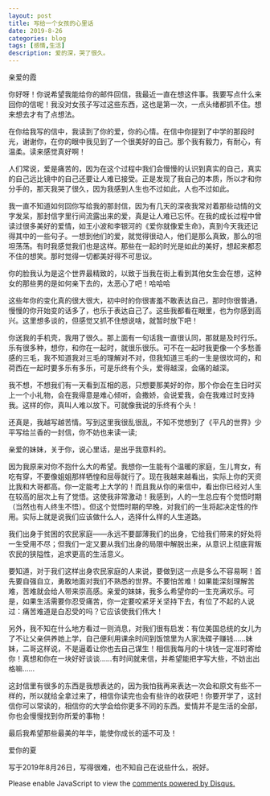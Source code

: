 ```yaml
---
layout: post
title: 写给一个女孩的心里话
date: 2019-8-26
categories: blog
tags: [感情,生活]
description: 爱的深，哭了很久。
---
```



亲爱的霞

你好呀！你说希望我能给你的邮件回信，我最近一直在想这件事。我要写点什么来回你的信呢！我没对女孩子写过这些东西，这也是第一次，一点头绪都抓不住。想来想去才有了点想法。

在你给我写的信中，我读到了你的爱，你的心情。在信中你提到了中学的那段时光，谢谢你，在你的眼中我见到了一个很美好的自己。那个我有毅力，有耐心，有温柔。读来感觉真好啊！

人们常说，爱是痛苦的，因为在这个过程中我们会慢慢的认识到真实的自己，真实的自己远比镜中的自己还要让人难已接受。正是发现了我自己的本质，所以才和你分手的，那天我哭了很久，因为我感到人生也不过如此，人也不过如此。

我一直不知道如何回你写给我的那封信，因为有几天的深夜我常对着那些动情的文字发呆，那封信字里行间流露出来的爱，真是让人难已忘怀。在我的成长过程中曾读过很多美好的爱情，如王小波和李银河的《爱你就像爱生命》，真到今天我还记得其中的一些句子。一想到他们的爱，就觉得很动人，他们是那么真致，那么的坦坦荡荡。有时我感觉我们也是这样。那些在一起的时光是如此的美好，想起来都忍不住的想笑。那时觉得一切都美好得不可思议。

你的脸我认为是这个世界最精致的，以致于当我在街上看到其他女生会在想，这种女的那些男的是如何亲下去的，太恶心了吧！哈哈哈

这些年你的变化真的很大很大，初中时的你很害羞不敢表达自己，那时你很普通，慢慢的你开始变的话多了，也乐于表达自己了。这些我都看在眼里，也为你感到高兴。这里想多谈的，但感觉又抓不住想说啥，就暂时放下吧！

你送我的手机壳，我用了很久。那上面有一句话我一直很认同，那就是及时行乐。乐有很多种，想你，和你在一起时，就很乐很乐。可不在一起时我更像一个多愁善感的三毛，我不知道我对三毛的理解对不对，但我知道三毛的一生是很坎坷的，和荷西在一起时要多乐有多乐，可是乐终有个头，爱得越深，会痛的越深。

我不想，不想我们有一天看到互相的恶，只想要那美好的你，那个你会在生日时买上一个小礼物，会在我得意是难心倾听，会撒娇，会说爱我，会在我难过时支持我。这样的你，真叫人难以放下。可就像我说的乐终有个头！

还真是，我越写越苦情。写到这里我很乱很乱，不知不觉想到了《平凡的世界》少平写给兰香的一封信，你不妨也来读一读;

亲爱的妹妹，关于你，说心里话，是出乎我意料的。

因为我原来对你不抱什么大的希望。我想你一生能有个温暖的家庭，生儿育女，有吃有穿，不要像姐姐那样牺惶和屈辱就行了。现在我越来越看出，实际上你的天资比我和大哥都高。你一定能考上大学的！而且我从你的来信中，看出你已经对人生在较高的层次上有了觉悟。这使我非常激动！我感到，人的一生总应有个觉悟时期（当然也有人终生不悟）。但这个觉悟时期的早晚，对我们的一生将起决定性的作用。实际上就是说我们应该做什么人，选择什么样的人生道路。

我们出身于贫困的农民家庭——永远不要鄙薄我们的出身，它给我们带来的好处将一生受用不尽；但我们一定又要从我们出身的局限中解脱出来，从意识上彻底背叛农民的狭隘性，追求更高的生活意义。

要知道，对于我们这样出身农民家庭的人来说，要做到这一点是多么不容易啊！首先要自强自立，勇敢地面对我们不熟悉的世界。不要怕苦难！如果能深刻理解苦难，苦难就会给人带来崇高感。亲爱的妹妹，我多么希望你的一生充满欢乐。可是，如果生活需要你忍受痛苦，你一定要咬紧牙关坚持下去，有位了不起的人说过：痛苦难道是白忍受的吗？它应该使我们伟大！

另外，我不知在什么地方看过一则消息，对我们很有启发：有位美国总统的女儿为了不让父亲供养她上学，自己便利用课余时间到饭馆里为人家洗碟子赚钱……妹妹，二哥这样说，不是逼着让你也去自己谋生！相信我每月的十块钱一定准时寄给你！真想和你在一块好好谈谈……有时间就来信，并希望能把字写大些，不妨出出格嘛……

这封信里有很多的东西是我想表达的，因为我怕我再来表达一次会和原文有些不一样的，所以就给全拿过来了，相信你读完也会有些许的收获吧！你要开学了，这封信你可以常读的，相信你的大学会给你更多不同的东西。爱情并不是生活的全部，你也会慢慢找到你所爱的事物！

最后我希望那些最美的年华，能使你成长的遥不可及！

爱你的夏

写于2019年8月26日，写得很难，也不知自己在说些什么，祝好。




<script id="dsq-count-scr" src="//www.ba7khk.disqus.com/count.js" async></script>

<div id="disqus_thread"></div>
<script>

/**
*  RECOMMENDED CONFIGURATION VARIABLES: EDIT AND UNCOMMENT THE SECTION BELOW TO INSERT DYNAMIC VALUES FROM YOUR PLATFORM OR CMS.
*  LEARN WHY DEFINING THESE VARIABLES IS IMPORTANT: https://disqus.com/admin/universalcode/#configuration-variables*/
/*
var disqus_config = function () {
this.page.url = PAGE_URL;  // Replace PAGE_URL with your page's canonical URL variable
this.page.identifier = PAGE_IDENTIFIER; // Replace PAGE_IDENTIFIER with your page's unique identifier variable
};
*/
(function() { // DON'T EDIT BELOW THIS LINE
var d = document, s = d.createElement('script');
s.src = 'https://www.ba7khk.disqus.com/embed.js';
s.setAttribute('data-timestamp', +new Date());
(d.head || d.body).appendChild(s);
})();
</script>
<noscript>Please enable JavaScript to view the <a href="https://disqus.com/?ref_noscript">comments powered by Disqus.</a></noscript>






